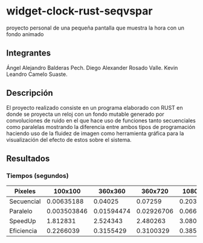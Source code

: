 # widget-clock-rust-seqvspar
proyecto personal de una pequeña pantalla que muestra la hora con un fondo animado

## Integrantes
Ángel Alejandro Balderas Pech.
Diego Alexander Rosado Valle.
Kevin Leandro Camelo Suaste.

## Descripción
El proyecto realizado consiste en un programa elaborado con RUST en donde se proyecta un reloj con un fondo mutable generado por convoluciones de ruido en el que hace uso de funciones tanto secuenciales como paralelas mostrando la diferencia entre ambos tipos de programación haciendo uso de la fluidez de imagen como herramienta gráfica para la visualización del efecto de estos sobre el sistema.

## Resultados
### Tiempos (segundos)
| Píxeles     | 100x100     | 360x360     | 360x720     | 1080x720    |
|-------------|-------------|-------------|-------------|-------------|
| Secuencial  | 0.00635188  | 0.04025     | 0.07259     | 0.2039556   |
| Paralelo    | 0.003503846 | 0.01594474  | 0.02926706  | 0.06621455  |
| SpeedUp     | 1.812831    | 2.524343    | 2.480263    | 3.080223    |
| Eficiencia  | 0.2266039   | 0.3155429   | 0.3100329   | 0.3850279   |
